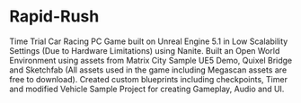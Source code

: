 # Rapid-Rush
Time Trial Car Racing PC Game built on Unreal Engine 5.1 in Low Scalability Settings (Due to Hardware Limitations) using Nanite. Built an Open World Environment using assets from Matrix City Sample UE5 Demo, Quixel Bridge and Sketchfab (All assets used in the game including Megascan assets are free to download). Created custom blueprints including checkpoints, Timer and modified Vehicle Sample Project for creating Gameplay, Audio and UI.
